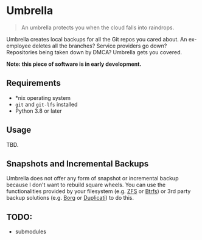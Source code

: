 # Umbrella

> An umbrella protects you when the cloud falls into raindrops.

Umbrella creates local backups for all the Git repos you cared about. An ex-employee deletes all the branches? Service providers go down? Repositories being taken down by DMCA? Umbrella gets you covered.

**Note: this piece of software is in early development.**

## Requirements

* *nix operating system
* `git` and `git-lfs` installed
* Python 3.8 or later

## Usage

TBD.

## Snapshots and Incremental Backups

Umbrella does not offer any form of snapshot or incremental backup because I don't want to rebuild square wheels. You can use the functionalities provided by your filesystem (e.g. [ZFS](https://zfsonlinux.org/) or [Btrfs](https://btrfs.wiki.kernel.org/index.php/Main_Page)) or 3rd party backup solutions (e.g. [Borg](https://borgbackup.readthedocs.io/) or [Duplicati](https://www.duplicati.com/)) to do this.

## TODO:

* submodules
